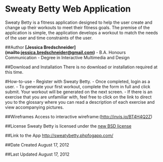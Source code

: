 # Sweaty Betty Web Application
Sweaty Betty is a fitness application designed to help the user create and change up their workouts to meet their fitness goals.
The premise of the application is simple, the application develops a workout to match the needs of the user and time constraints of the user.

##Author
**[Jessica Bredschneider] (mailto:jessica.bredschneider@gmail.com)**
	- B.A. Honours Communication
	- Degree in Interactive Multimedia and Design

##Download and Installation
There is no download or installation required at this time.

#How-to-use
	- Register with Sweaty Betty. 
	- Once completed, login as a user. 
	- To generate your first workout, complete the form in full and click submit. Your workout will be generated on the next screen.
	- If there is an exercise that you are unfamiliar with, feel free to click on the link to direct you to the glossary where you can read a description of each exercise and view accompanying pictures.

##Wireframes
Access to interactive wireframe:(http://invis.io/BT4H4Q2Z)

##License
Sweaty Betty is licensed under the [new BSD license](NEW-BSD-LICENSE.txt)

##Link to the App
http://sweatybetty.phpfogapp.com/

##Date Created
August 17, 2012

##Last Updated
August 17, 2012
